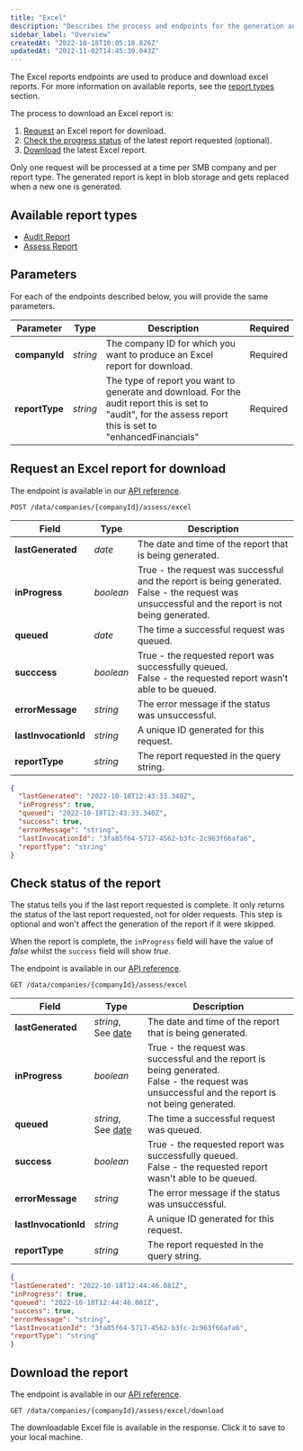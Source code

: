 ```yaml
---
title: "Excel"
description: "Describes the process and endpoints for the generation and download of Assess excel reports"
sidebar_label: "Overview"
createdAt: "2022-10-18T10:05:18.826Z"
updatedAt: "2022-11-02T14:45:30.043Z"
---
```


The Excel reports endpoints are used to produce and download excel reports. For more information on available reports, see the [report types](#available-report-types) section.

The process to download an Excel report is:

1. [Request](#request-an-excel-report-for-download) an Excel report for download.
2. [Check the progress status](#check-status-of-the-report) of the latest report requested (optional).
3. [Download](#download-the-report) the latest Excel report.

Only one request will be processed at a time per SMB company and per report type. The generated report is kept in blob storage and gets replaced when a new one is generated.


## Available report types

- [Audit Report](/assess/reports/excel-reports/audit-report)
- [Assess Report](/assess/reports/excel-reports/assess-report)

## Parameters

For each of the endpoints described below, you will provide the same parameters.

|Parameter|Type|Description|Required|
|---------|----|-----------|--------|
|**companyId**|_string_|The company ID for which you want to produce an Excel report for download.|Required|
|**reportType**|_string_|The type of report you want to generate and download.  For the audit report this is set to "audit", for the assess report this is set to "enhancedFinancials"|Required|

## Request an Excel report for download

The endpoint is available in our <a href="/assess-api#/operations/post-data-companies-companyId-assess-excel">API reference</a>.

`POST /data/companies/{companyId}/assess/excel`

|Field|Type|Description|
|-----|----|-----------|
|**lastGenerated**|_date_|The date and time of the report that is being generated.|
|**inProgress**|_boolean_|True - the request was successful and the report is being generated. <br/> False - the request was unsuccessful and the report is not being generated.|
|**queued**|_date_|The time a successful request was queued.|
|**succcess**|_boolean_|True - the requested report was successfully queued. <br/> False - the requested report wasn’t able to be queued.|
|**errorMessage**|_string_|The error message if the status was unsuccessful.|
|**lastInvocationId**|_string_|A unique ID generated for this request.|
|**reportType**|_string_|The report requested in the query string.|


```json title="Example of an Excel report request"
{
  "lastGenerated": "2022-10-18T12:43:33.340Z",
  "inProgress": true,
  "queued": "2022-10-18T12:43:33.340Z",
  "success": true,
  "errorMessage": "string",
  "lastInvocationId": "3fa85f64-5717-4562-b3fc-2c963f66afa6",
  "reportType": "string"
}
```

## Check status of the report

The status tells you if the last report requested is complete. It only returns the status of the last report requested, not for older requests. This step is optional and won't affect the generation of the report if it were skipped.

When the report is complete, the `inProgress` field will have the value of _false_ whilst the `success` field will show _true_.

The endpoint is available in our <a href="/assess-api#/operations/get-data-companies-companyId-assess-excel">API reference</a>.

`GET /data/companies/{companyId}/assess/excel`

|Field|Type|Description|
|----|----|----|
|**lastGenerated**|_string_, See [date](/codat-api#/schemas/DateTime)|The date and time of the report that is being generated.|
|**inProgress**|_boolean_|True - the request was successful and the report is being generated. <br/> False - the request was unsuccessful and the report is not being generated.|
|**queued**|_string_, See [date](/codat-api#/schemas/DateTime)|The time a successful request was queued.|
|**success**|_boolean_|True - the requested report was successfully queued. <br/> False - the requested report wasn't able to be queued.|
|**errorMessage**|_string_|The error message if the status was unsuccessful.|
|**lastInvocationId**|_string_|A unique ID generated for this request.|
|**reportType**|_string_|The report requested in the query string.|


```json title="Example of a status check request"
{
"lastGenerated": "2022-10-18T12:44:46.081Z",
"inProgress": true,
"queued": "2022-10-18T12:44:46.081Z",
"success": true,
"errorMessage": "string",
"lastInvocationId": "3fa85f64-5717-4562-b3fc-2c963f66afa6",
"reportType": "string"
}
```

## Download the report

The endpoint is available in our <a href="/assess-api#/operations/post-data-companies-companyId-assess-excel-download">API reference</a>.

`GET /data/companies/{companyId}/assess/excel/download`

The downloadable Excel file is available in the response.  Click it to save to your local machine.
